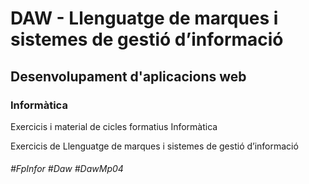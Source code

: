 # DAW - Llenguatge de marques i sistemes de gestió d’informació
## Desenvolupament d'aplicacions web
### Informàtica

Exercicis i material de cicles formatius Informàtica

Exercicis de Llenguatge de marques i sistemes de gestió d’informació

###### #FpInfor #Daw #DawMp04
